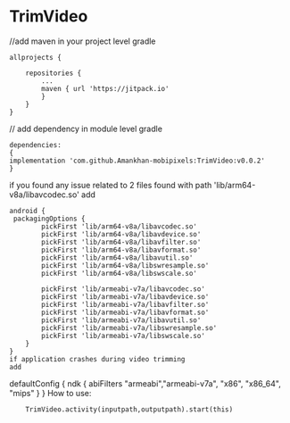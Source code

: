 # TrimVideo

//add maven in your project level gradle

````
allprojects {

	repositories {
		...
		maven { url 'https://jitpack.io' 
		}
	}
}
````
// add dependency in module level gradle

````
dependencies:
{
implementation 'com.github.Amankhan-mobipixels:TrimVideo:v0.0.2'
}

````
if you found any issue related to 2 files found with path 'lib/arm64-v8a/libavcodec.so'
add
````
android {
 packagingOptions {
        pickFirst 'lib/arm64-v8a/libavcodec.so'
        pickFirst 'lib/arm64-v8a/libavdevice.so'
        pickFirst 'lib/arm64-v8a/libavfilter.so'
        pickFirst 'lib/arm64-v8a/libavformat.so'
        pickFirst 'lib/arm64-v8a/libavutil.so'
        pickFirst 'lib/arm64-v8a/libswresample.so'
        pickFirst 'lib/arm64-v8a/libswscale.so'

        pickFirst 'lib/armeabi-v7a/libavcodec.so'
        pickFirst 'lib/armeabi-v7a/libavdevice.so'
        pickFirst 'lib/armeabi-v7a/libavfilter.so'
        pickFirst 'lib/armeabi-v7a/libavformat.so'
        pickFirst 'lib/armeabi-v7a/libavutil.so'
        pickFirst 'lib/armeabi-v7a/libswresample.so'
        pickFirst 'lib/armeabi-v7a/libswscale.so'
    }
}
if application crashes during video trimming
add
````
defaultConfig {
ndk {
            abiFilters "armeabi","armeabi-v7a", "x86", "x86_64", "mips"
        }
}
How to use:

        TrimVideo.activity(inputpath,outputpath).start(this)
